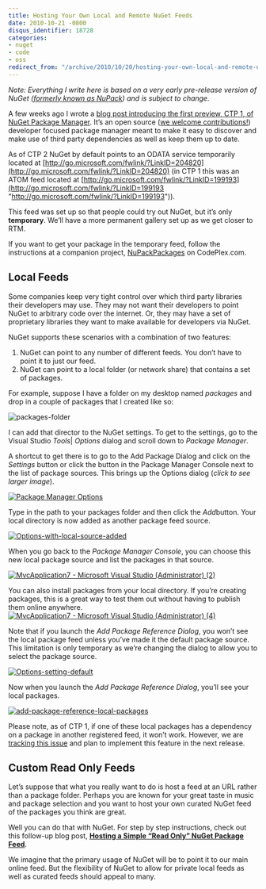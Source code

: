 ```yaml
---
title: Hosting Your Own Local and Remote NuGet Feeds
date: 2010-10-21 -0800
disqus_identifier: 18728
categories:
- nuget
- code
- oss
redirect_from: "/archive/2010/10/20/hosting-your-own-local-and-remote-nupack-feeds.aspx/"
---
```


*Note: Everything I write here is based on a very early pre-release
version of NuGet ([formerly known as
NuPack](https://haacked.com/archive/2010/10/29/nupack-is-now-nuget.aspx "NuPack is now NuGet"))
and is subject to change.*

A few weeks ago I wrote a [blog post introducing the first preview, CTP
1, of NuGet Package
Manager](https://haacked.com/archive/2010/10/06/introducing-nupack-package-manager.aspx "Introducing NuPack Package manager").
It’s an open source ([we welcome
contributions!](https://haacked.com/archive/2010/10/14/nupack-up-for-grabs-items.aspx "NuPack UpForGrabs Items"))
developer focused package manager meant to make it easy to discover and
make use of third party dependencies as well as keep them up to date.

As of CTP 2 NuGet by default points to an ODATA service temporarily
located at
[http://go.microsoft.com/fwlink/?LinkID=204820](http://go.microsoft.com/fwlink/?LinkID=204820)
(in CTP 1 this was an ATOM feed located at
[http://go.microsoft.com/fwlink/?LinkID=199193](http://go.microsoft.com/fwlink/?LinkID=199193 "http://go.microsoft.com/fwlink/?LinkID=199193")).

This feed was set up so that people could try out NuGet, but it’s only
**temporary**. We’ll have a more permanent gallery set up as we get
closer to RTM.

If you want to get your package in the temporary feed, follow the
instructions at a companion project,
[NuPackPackages](http://nupackpackages.codeplex.com/ "NuPackPackages on CodePlex.com")
on CodePlex.com.

Local Feeds
-----------

Some companies keep very tight control over which third party libraries
their developers may use. They may not want their developers to point
NuGet to arbitrary code over the internet. Or, they may have a set of
proprietary libraries they want to make available for developers via
NuGet.

NuGet supports these scenarios with a combination of two features:

1.  NuGet can point to any number of different feeds. You don’t have to
    point it to just our feed.
2.  NuGet can point to a local folder (or network share) that contains a
    set of packages.

For example, suppose I have a folder on my desktop named *packages* and
drop in a couple of packages that I created like so:

![packages-folder](https://haacked.com/images/haacked_com/WindowsLiveWriter/Local-Package-Sources-for-NuPack_8B1A/packages-folder_91c16aae-1e0a-4997-8b50-992692dfbe74.png "packages-folder")

I can add that director to the NuGet settings. To get to the settings,
go to the Visual Studio *Tools*| *Options* dialog and scroll down to
*Package Manager*.

A shortcut to get there is to go to the Add Package Dialog and click on
the *Settings* button or click the button in the Package Manager Console
next to the list of package sources. This brings up the Options dialog
(*click to see larger image*).

[![Package Manager
Options](https://haacked.com/images/haacked_com/WindowsLiveWriter/Local-Package-Sources-for-NuPack_8B1A/Options_thumb.png "Package Manager Options")](https://haacked.com/images/haacked_com/WindowsLiveWriter/Local-Package-Sources-for-NuPack_8B1A/Options_2.png)

Type in the path to your packages folder and then click the *Add*button.
Your local directory is now added as another package feed source.

[![Options-with-local-source-added](https://haacked.com/images/haacked_com/WindowsLiveWriter/Local-Package-Sources-for-NuPack_8B1A/Options-with-local-source-added_thumb.png "Options-with-local-source-added")](https://haacked.com/images/haacked_com/WindowsLiveWriter/Local-Package-Sources-for-NuPack_8B1A/Options-with-local-source-added_2.png)

When you go back to the *Package Manager Console*, you can choose this
new local package source and list the packages in that source.

[![MvcApplication7 - Microsoft Visual Studio (Administrator)
(2)](https://haacked.com/images/haacked_com/WindowsLiveWriter/Local-Package-Sources-for-NuPack_8B1A/MvcApplication7%20-%20Microsoft%20Visual%20Studio%20(Administrator)%20(2)_thumb.png "MvcApplication7 - Microsoft Visual Studio (Administrator) (2)")](https://haacked.com/images/haacked_com/WindowsLiveWriter/Local-Package-Sources-for-NuPack_8B1A/MvcApplication7%20-%20Microsoft%20Visual%20Studio%20(Administrator)%20(2)_2.png)

You can also install packages from your local directory. If you’re
creating packages, this is a great way to test them out without having
to publish them online anywhere.[![MvcApplication7 - Microsoft Visual
Studio (Administrator)
(4)](https://haacked.com/images/haacked_com/WindowsLiveWriter/Local-Package-Sources-for-NuPack_8B1A/MvcApplication7%20-%20Microsoft%20Visual%20Studio%20(Administrator)%20(4)_thumb.png "MvcApplication7 - Microsoft Visual Studio (Administrator) (4)")](https://haacked.com/images/haacked_com/WindowsLiveWriter/Local-Package-Sources-for-NuPack_8B1A/MvcApplication7%20-%20Microsoft%20Visual%20Studio%20(Administrator)%20(4)_2.png)

Note that if you launch the *Add Package Reference Dialog*, you won’t
see the local package feed unless you’ve made it the default package
source. This limitation is only temporary as we’re changing the dialog
to allow you to select the package source.

[![Options-setting-default](https://haacked.com/images/haacked_com/WindowsLiveWriter/Local-Package-Sources-for-NuPack_8B1A/Options-setting-default_thumb.png "Options-setting-default")](https://haacked.com/images/haacked_com/WindowsLiveWriter/Local-Package-Sources-for-NuPack_8B1A/Options-setting-default_2.png)

Now when you launch the *Add Package Reference Dialog*, you’ll see your
local packages.

[![add-package-reference-local-packages](https://haacked.com/images/haacked_com/WindowsLiveWriter/Local-Package-Sources-for-NuPack_8B1A/add-package-reference-local-packages_thumb.png "add-package-reference-local-packages")](https://haacked.com/images/haacked_com/WindowsLiveWriter/Local-Package-Sources-for-NuPack_8B1A/add-package-reference-local-packages_2.png)

Please note, as of CTP 1, if one of these local packages has a
dependency on a package in another registered feed, it won’t work.
However, we are [tracking this
issue](http://nupack.codeplex.com/workitem/204 "Package Source Fallback Behavior")
and plan to implement this feature in the next release.

Custom Read Only Feeds
----------------------

Let’s suppose that what you really want to do is host a feed at an URL
rather than a package folder. Perhaps you are known for your great taste
in music and package selection and you want to host your own curated
NuGet feed of the packages you think are great.

Well you can do that with NuGet. For step by step instructions, check
out this follow-up blog post, [**Hosting a Simple “Read Only” NuGet
Package
Feed**](https://haacked.com/archive/2011/03/31/hosting-simple-nuget-package-feed.aspx "Hosting your own NuGet Feed").

We imagine that the primary usage of NuGet will be to point it to our
main online feed. But the flexibility of NuGet to allow for private
local feeds as well as curated feeds should appeal to many.

